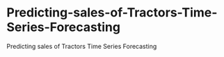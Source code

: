 # Predicting-sales-of-Tractors-Time-Series-Forecasting
Predicting sales of Tractors Time Series Forecasting
